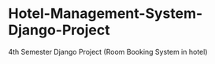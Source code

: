 # Hotel-Management-System-Django-Project
4th Semester Django Project (Room Booking System in hotel)
